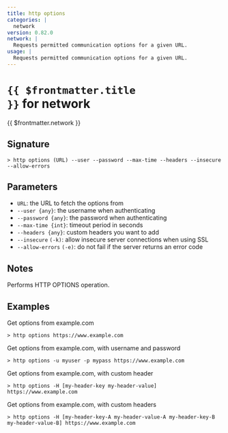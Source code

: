 ```yaml
---
title: http options
categories: |
  network
version: 0.82.0
network: |
  Requests permitted communication options for a given URL.
usage: |
  Requests permitted communication options for a given URL.
---
```


# <code>{{ $frontmatter.title }}</code> for network

<div class='command-title'>{{ $frontmatter.network }}</div>

## Signature

```> http options (URL) --user --password --max-time --headers --insecure --allow-errors```

## Parameters

 -  `URL`: the URL to fetch the options from
 -  `--user {any}`: the username when authenticating
 -  `--password {any}`: the password when authenticating
 -  `--max-time {int}`: timeout period in seconds
 -  `--headers {any}`: custom headers you want to add
 -  `--insecure` `(-k)`: allow insecure server connections when using SSL
 -  `--allow-errors` `(-e)`: do not fail if the server returns an error code

## Notes
Performs HTTP OPTIONS operation.
## Examples

Get options from example.com
```shell
> http options https://www.example.com

```

Get options from example.com, with username and password
```shell
> http options -u myuser -p mypass https://www.example.com

```

Get options from example.com, with custom header
```shell
> http options -H [my-header-key my-header-value] https://www.example.com

```

Get options from example.com, with custom headers
```shell
> http options -H [my-header-key-A my-header-value-A my-header-key-B my-header-value-B] https://www.example.com

```
